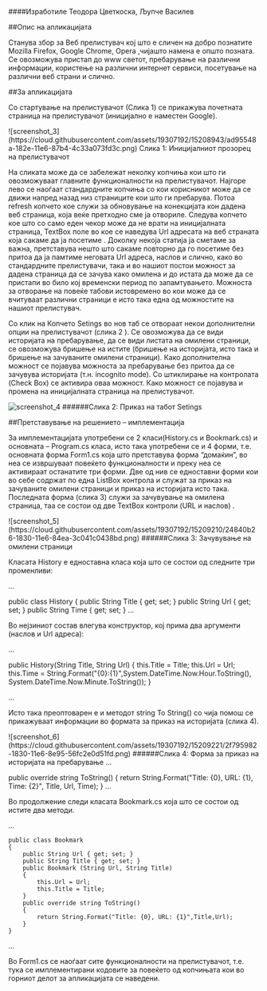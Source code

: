 ####Изработиле
Теодора Цветкоска, Љупче Василев


##Опис на апликацијата
<p>Станува збор за Веб прелистувач кој што е сличен на добро познатите Mozilla Firefox, Google Chrome, Opera ,чијашто намена е општо позната. Се овозможува пристап до www светот, пребарување на различни информации, користење на различни интернет сервиси, посетување на различни веб страни и слично. </p>
##За  апликацијата	
<p>Со стартување на прелистувачот  (Слика 1) се прикажува почетната страница на прелистувачот (иницијално е наместен  Google).  </p>
![screenshot_3](https://cloud.githubusercontent.com/assets/19307192/15208943/ad95548a-182e-11e6-87b4-4c33a073fd3c.png)
Слика 1: Иницијалниот прозорец на прелистувачот

<p> На сликата може да се забележат неколку копчиња кои што  ги овозможуваат главните функционалности на прелистувачот. Најгоре лево се наоѓаат стандардните копчиња со кои корисникот може да се движи напред назад низ  страниците кои што ги пребарува. Потоа  refresh копчето кое служи за обновување на конекцијата кон дадена веб страница, која веќе претходно сме ја отвориле. Следува копчето кое што со само еден чекор може да не врати  на иницијалната страница,  TextBox поле во кое се наведува Url адресата на веб страната која сакаме да ја посетиме . Доколку некоја статија ја сметаме за важна, претставува нешто што  сакаме повторно да го посетиме без притоа да ја памтиме неговата Url адреса, наслов и слично, како во стандардните прелистувачи, така и во нашиот постои можност за дадена страница да се зачува како омилена и до истата да може да се пристапи во било кој временски период по запамтувањето. Можноста за отворање на повеќе табови истовремено  во кои може да се вчитуваат различни страници е исто така една од можностите на нашиот  прелистувач. </p>
<p>Со клик на Копчето Setings во нов таб се отвораат некои дополнителни опции на прелистувачот (слика 2 ). Се овозможува да се  види историјата на пребарување, да се  види листата на омилени страници, се овозможува бришење на истите (бришење на историјата, исто така и бришење на зачуваните омилени страници). Како дополнителна можност се појавува можноста за пребарување без притоа да се зачувува историјата (т.н.  incognito mode). Со штиклирање на контролата (Check Box)  се активира оваа можност. Како можност се појавува и промена на иницијалната страница на прелистувачот.</p>
 
 ![screenshot_4](https://cloud.githubusercontent.com/assets/19307192/15209181/fc76736c-182f-11e6-93fc-8db329e42b5d.png)
######Слика 2: Приказ на табот Setings 



##Претставување на  решението – имплементација

<p>За имплементацијата употребени се 2 класи(History.cs  и Bookmark.cs) и основната – Program.cs  класа, исто така употребени се и 4 форми, т.е. основната форма Form1.cs   која што претставува форма “домаќин”,  во неа се извршуваат повеќето функционалности и преку неа се активираат останатите три форми. Две од нив се едноставни  форми  кои во себе содржат по една ListBox  контрола и служат за приказ  на зачуваните омилени страници и приказ на историјата исто така. Последната форма (слика 3) служи за зачувување на омилена страница, таа се состои од двe TextBox  контроли (URL  и наслов) .</p>
 ![screenshot_5](https://cloud.githubusercontent.com/assets/19307192/15209210/24840b26-1830-11e6-84ea-3c041c0438bd.png)
######Слика 3: Зачувување на омилени страници

<p> Класата History  е едноставна класа која што се состои од следните три променливи:</p>
...

public class History
    {
        public String Title { get; set; }
        public String Url { get; set; }
        public String Time { get; set; }
...
<p>Во нејзиниот состав влегува конструктор, кој прима два аргументи (наслов и Url адреса):</p>
...

public History(String Title, String Url)
        {
            this.Title = Title;
            this.Url = Url;
            this.Time = String.Format("{0}:{1}",System.DateTime.Now.Hour.ToString(), System.DateTime.Now.Minute.ToString());
        }

...


<p>Исто така преоптоварен е и методот string To String() со чија помош се прикажуваат информации во формата за приказ  на историјата (слика 4).</p>
 ![screenshot_6](https://cloud.githubusercontent.com/assets/19307192/15209221/2f795982-1830-11e6-8e95-56fc2e0d51fd.png)
######Слика 4: Форма за приказ на историјата на пребарување 
...

public override string ToString()
        {
            return String.Format("Title: {0}, URL: {1}, Time: {2}", Title, Url, Time);
        }
 ...
<p>Во продолжение следи класата Bookmark.cs  која што се состои од истите два методи.<p>
...

    public class Bookmark
    {
        public String Url { get; set; }
        public String Title { get; set; }
        public Bookmark (String Url, String Title)
        {
            this.Url = Url;
            this.Title = Title;
        }
        public override string ToString()
        {
            return String.Format("Title: {0}, URL: {1}",Title,Url);
        }
    }
 ...
<p>Во  Form1.cs се наоѓаат сите функционалности на прелистувачот, т.е. тука се имплементирани кодовите за повеќето од копчињата кои во горниот делот за апликацијата се наведени.   </p>

